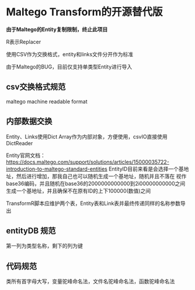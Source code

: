 # Maltego Transform的开源替代版

**由于Maltego的Entity复制限制，终止此项目**

R表示Replacer

使用CSV作为交换格式，entity和links文件分开作为标准

由于Maltego的BUG，目前仅支持单类型Entity进行导入

## csv交换格式规范

maltego machine readable format

## 内部数据交换

Entity、Links使用Dict Array作为内部对象，方便使用，csvIO直接使用DictReader

Entity官网文档：https://docs.maltego.com/support/solutions/articles/15000035722-introduction-to-maltego-standard-entities
EntityID目前来看是会选择一个基地址，然后进行增加，那我自己也可以随机生成一个基地址，随机并且不落在
视作base36编码，并且随机在base36的2000000000000到2i00000000000之间生成一个基地址，并且确保不在原有ID的上下100000(数值)之间

TransformR脚本应维护两个表，Entity表和Link表并最终传递同样的名称参数导出

## entityDB 规范

第一列为类型名称，剩下的列为键

## 代码规范

类所有首字母大写，变量驼峰命名法，文件名驼峰命名法，函数驼峰命名法